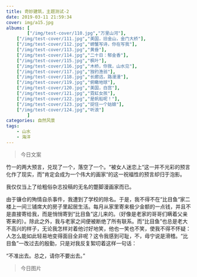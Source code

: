 ```yaml
---
title: 奇妙建筑，主题测试-2
date: 2019-03-11 21:59:34
cover: img/a15.jpg
albums: [
        ["/img/test-cover/110.jpg","万里山河"],
	["/img/test-cover/111.jpg","美国，旧金山，金门大桥"],
	["/img/test-cover/112.jpg","螃蟹写诗，你在写我"],
	["/img/test-cover/113.jpg","黄昏"],
	["/img/test-cover/114.jpg","二十日：郁金香"],
	["/img/test-cover/115.jpg","枫叶"],
	["/img/test-cover/116.jpg","木桥，你我，山水见"],
	["/img/test-cover/117.jpg","独钓渔翁"],
	["/img/test-cover/118.jpg","长廊远，路漫漫"],
	["/img/test-cover/119.jpg","俯瞰地球"],
	["/img/test-cover/120.jpg","美国，白宫"],
	["/img/test-cover/121.jpg","霓虹女孩"],
	["/img/test-cover/122.jpg","是帆船呢！"],
	["/img/test-cover/123.jpg","捉住一个姑娘"],
	["/img/test-cover/124.jpg","听浪"]
        ]
categories: 自然风景
tags: 
	- 山水
	- 海洋
---
```


> 今日文案

竹一的两大预言，兑现了一个，落空了一个。“被女人迷恋上“这一并不光彩的预言化作了现实，而”肯定会成为一个伟大的画家“的这一祝福性的预言却归于泡影。

我仅仅当上了给粗俗杂志投稿的无名的蹩脚漫画家而已。

由于镰仓的殉情自杀事件，我遭到了学校的除名。于是，我不得不在“比目鱼“家二楼上一间三铺席大的房子里起居生活。每月从家里寄来极少金额的一点钱，并且不是直接寄给我，而是悄悄寄到“比目鱼”这儿来的。（好像是老家的哥哥们瞒着父亲寄来的）。除此之外，我与老家之间便被断绝了所有联系。而“比目鱼”也总是老大不高兴的样子，无论我怎样对着他讨好地笑，他也一笑也不笑，使我不得不怀疑：人怎么能如此轻易地变得面目全非呢？这令我感到可耻，不，毋宁说是滑稽。“比目鱼”一改过去的殷勤，只是对我反复絮叨着这样一句话：

“不准出去。总之，请你不要出去。”

> 今日图片